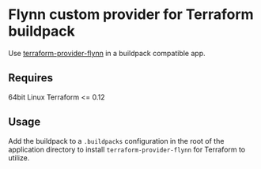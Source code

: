 Flynn custom provider for Terraform buildpack
=============================================

Use [terraform-provider-flynn](https://github.com/satorix/terraform-provider-flynn) in a buildpack compatible app.

Requires
--------

64bit Linux
Terraform <= 0.12

Usage
-----

Add the buildpack to a `.buildpacks` configuration in the root of the application directory to install `terraform-provider-flynn` for Terraform to utilize.


